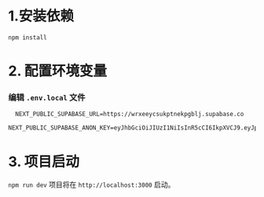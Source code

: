 # 1.安装依赖
`npm install`

# 2. 配置环境变量
### 编辑 `.env.local` 文件

```
  NEXT_PUBLIC_SUPABASE_URL=https://wrxeeycsukptnekpgblj.supabase.co
  NEXT_PUBLIC_SUPABASE_ANON_KEY=eyJhbGciOiJIUzI1NiIsInR5cCI6IkpXVCJ9.eyJpc3MiOiJzdXBhYmFzZSIsInJlZiI6IndyeGVleWNzdWtwdG5la3BnYmxqIiwicm9sZSI6ImFub24iLCJpYXQiOjE3NTAwNjM2NDMsImV4cCI6MjA2NTYzOTY0M30.GHiwAA6UFtkSv3PQBcrHaq7gdS6Tj2dnaKPCWLf9_MI
```

# 3. 项目启动
` npm run dev `
项目将在 `http://localhost:3000` 启动。
